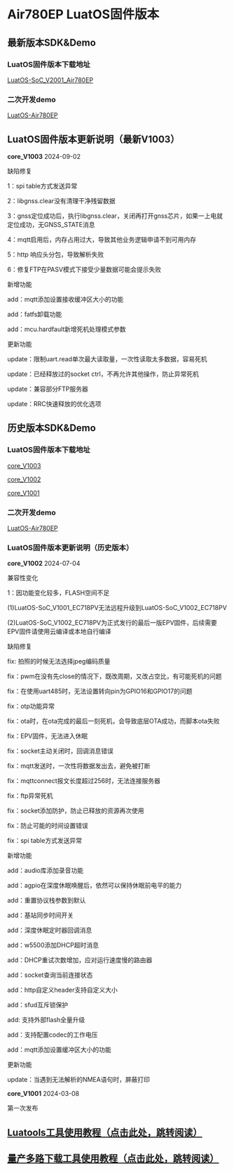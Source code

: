# Air780EP LuatOS固件版本

## 最新版本SDK&Demo

### LuatOS固件版本下载地址

[LuatOS-SoC_V2001_Air780EP](https://gitee.com/openLuat/LuatOS/releases/download/v2001.ec7xx.release/LuatOS-SoC_V2001_Air780EP.soc)

### 二次开发demo

[LuatOS-Air780EP](https://gitee.com/openLuat/LuatOS-Air780EP)

## LuatOS固件版本更新说明（最新V1003）

**core_V1003** 2024-09-02

缺陷修复

1：spi table方式发送异常

2：libgnss.clear没有清理干净残留数据

3：gnss定位成功后，执行libgnss.clear，关闭再打开gnss芯片，如果一上电就定位成功，无GNSS_STATE消息

4：mqtt启用后，内存占用过大，导致其他业务逻辑申请不到可用内存

5：http 响应头分包，导致解析失败

6：修复FTP在PASV模式下接受少量数据可能会提示失败

新增功能

add：mqtt添加设置接收缓冲区大小的功能

add：fatfs卸载功能

add：mcu.hardfault新增死机处理模式参数

更新功能

update：限制uart.read单次最大读取量，一次性读取太多数据，容易死机

update：已经释放过的socket ctrl，不再允许其他操作，防止异常死机

update：兼容部分FTP服务器

update：RRC快速释放的优化选项

## 历史版本SDK&Demo

### LuatOS固件版本下载地址

[core_V1003](https://gitee.com/openLuat/LuatOS/releases/download/v1003.ec7xx.release/core_V1003.zip)

[core_V1002](https://gitee.com/openLuat/LuatOS/releases/download/v1002.ec7xx.release/core_V1002.zip)

[core_V1001](https://gitee.com/openLuat/LuatOS/releases/download/v1001.ec7xx.release/core_V1001.zip)

### 二次开发demo

[LuatOS-Air780EP](https://gitee.com/openLuat/LuatOS-Air780EP)


### LuatOS固件版本更新说明（历史版本）


**core_V1002** 2024-07-04

兼容性变化

1：因功能变化较多，FLASH空间不足

(1)LuatOS-SoC_V1001_EC718PV无法远程升级到LuatOS-SoC_V1002_EC718PV

(2)LuatOS-SoC_V1002_EC718PV为正式发行的最后一版EPV固件，后续需要EPV固件请使用云编译或本地自行编译

缺陷修复

fix: 拍照的时候无法选择jpeg编码质量

fix：pwm在没有先close的情况下，既改周期，又改占空比，有可能死机的问题

fix：在使用uart485时，无法设置转向pin为GPIO16和GPIO17的问题

fix：otp功能异常

fix：ota时，在ota完成的最后一刻死机，会导致底层OTA成功，而脚本ota失败

fix：EPV固件，无法进入休眠

fix：socket主动关闭时，回调消息错误

fix：mqtt发送时，一次性将数据发出去，避免被打断

fix：mqttconnect报文长度超过256时，无法连接服务器

fix：ftp异常死机

fix：socket添加防护，防止已释放的资源再次使用

fix：防止可能的时间设置错误

fix：spi table方式发送异常

新增功能

add：audio库添加录音功能

add：agpio在深度休眠唤醒后，依然可以保持休眠前电平的能力

add：重置协议栈参数到默认

add：基站同步时间开关

add：深度休眠定时器回调消息

add：w5500添加DHCP超时消息

add：DHCP重试次数增加，应对运行速度慢的路由器

add：socket查询当前连接状态

add：http自定义header支持自定义大小

add：sfud互斥锁保护

add: 支持外部flash全量升级

add：支持配置codec的工作电压

add：mqtt添加设置缓冲区大小的功能

更新功能

update：当遇到无法解析的NMEA语句时，屏蔽打印


**core_V1001** 2024-03-08

第一次发布


## [Luatools工具使用教程（点击此处，跳转阅读）](https://docs.openluat.com/Luatools/)

## [量产多路下载工具使用教程（点击此处，跳转阅读）](https://docs.openluat.com/multi_download/)